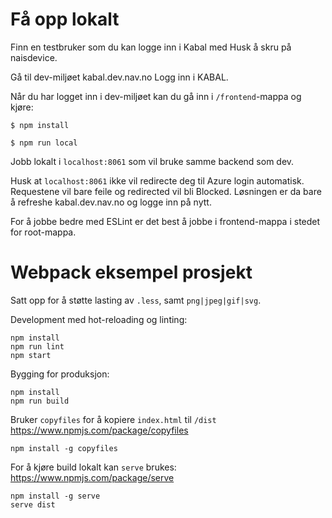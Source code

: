 # Få opp lokalt
Finn en testbruker som du kan logge inn i Kabal med
Husk å skru på naisdevice.

Gå til dev-miljøet kabal.dev.nav.no
Logg inn i KABAL.

Når du har logget inn i dev-miljøet kan du gå inn i `/frontend`-mappa og kjøre:

`$ npm install`

`$ npm run local`

Jobb lokalt i `localhost:8061` som vil bruke samme backend som dev.

Husk at `localhost:8061` ikke vil redirecte deg til Azure login automatisk.
Requestene vil bare feile og redirected vil bli Blocked.
Løsningen er da bare å refreshe kabal.dev.nav.no og logge inn på nytt.

For å jobbe bedre med ESLint er det best å jobbe i frontend-mappa i stedet for root-mappa.


# Webpack eksempel prosjekt

Satt opp for å støtte lasting av `.less`, samt `png|jpeg|gif|svg`.

Development med hot-reloading og linting:

```
npm install
npm run lint
npm start
```

Bygging for produksjon:

```
npm install
npm run build
```

Bruker `copyfiles` for å kopiere `index.html` til `/dist`
https://www.npmjs.com/package/copyfiles

```
npm install -g copyfiles
```

For å kjøre build lokalt kan `serve` brukes:
https://www.npmjs.com/package/serve

```
npm install -g serve
serve dist
```
